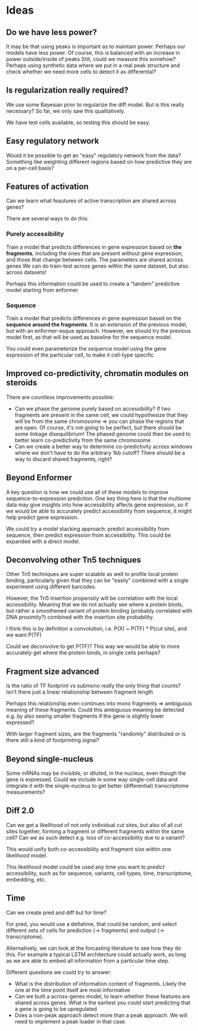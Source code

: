 # Ideas

## Do we have less power?

It may be that using peaks is important as to maintain power. Perhaps our models have less power.
Of course, this is balanced with an increase in power outside/inside of peaks
Still, could we measure this somehow? Perhaps using synthetic data where we put in a real peak structure and check whether we need more cells to detect it as differential?

## Is regularization really required?

We use some Bayesian prior to regularize the diff model. But is this really necessary? So far, we only saw this qualitatively.

We have test cells available, so testing this should be easy.

## Easy regulatory network

Would it be possible to get an "easy" regulatory network from the data? Something like weighting different regions based on how predictive they are on a per-cell basis?

## Features of activation

Can we learn what feautures of active transcription are shared across genes?

There are several ways to do this:

### Purely accessibility

Train a model that predicts differences in gene expression based on **the fragments**, including the ones that are present without gene expression, and those that change between cells. The parameters are shared across genes
We can do train-test across genes within the same dataset, but also across datasets!

Perhaps this information could be used to create a "tandem" predictive model starting from enformer

### Sequence

Train a model that predicts differences in gene expression based on the **sequence around the fragments**.
It is an extension of the previous model, but with an enformer-esque approach. However, we should try the previous model first, as that will be used as baseline for the sequence model.

You could even parameterize the sequence model using the gene expression of the particular cell, to make it cell-type specific

## Improved co-predictivity, chromatin modules on steroids

There are countless improvements possible:

- Can we phase the genome purely based on accessibility? If two fragments are present in the same cell, we could hypothesize that they will be from the same chromosome => you can phase the regions that are open. Of course, it's not going to be perfect, but there should be some linkage disequilibrium! The phased genome could then be used to better learn co-predictivity from the same chromosome
- Can we create a better way to determine co-predictivity across windows where we don't have to do the arbitrary 1kb cutoff? There should be a way to discard shared fragments, right?

## Beyond Enformer

A key question is how we could use all of these models to improve sequence-to-expression prediction. One key thing here is that the multiome data may give insights into how accessibility affects gene expression, so if we would be able to accurately predict accessibility from sequence, it might help predict gene expression.

We could try a model stacking approach: predict accessibility from sequence, then predict expression from accessibility. This could be expanded with a direct model.

## Deconvolving other Tn5 techniques

Other Tn5 techniques are super scalable as well to profile local protein binding, particularly given that they can be "easily" combined with a single experiment using different barcodes.

However, the Tn5 insertion propensity will be correlation with the local accessibility. Meaning that we do not actually see where a protein binds, but rather a smoothened variant of protein binding (probably correlated with DNA proximity?) combined with the insertion site probability.

I think this is by definition a convolution, i.e. P(X) = P(TF) * P(cut site), and we want P(TF)

Could we deconvolve to get P(TF)? This way we would be able to more accurately get where the protein binds, in single cells perhaps?

## Fragment size advanced

Is the ratio of TF footprint vs submono really the only thing that counts? Isn't there just a linear relationship between fragment length

Perhaps this relationship even continues into mono fragments => ambiguous meaning of these fragments. Could this ambiguous meaning be detected e.g. by also seeing smaller fragments if the gene is slightly lower expressed?

With larger fragment sizes, are the fragments "randomly" distributed or is there still a kind of footprinting signal?

## Beyond single-nucleus

Some mRNAs may be invisible, or diluted, in the nucleus, even though the gene is expressed. Could we include in some way single-cell data and integrate it with the single-nucleus to get better (differential) transcriptome measurements?

## Diff 2.0

Can we get a likelihood of not only individual cut sites, but also of all cut sites together, forming a fragment or different fragments within the same cell? Can we as such detect e.g. loss of co-accessibility due to a variant?

This would unify both co-accessibility and fragment size within one likelihood model.

This likelihood model could be used any time you want to *predict* accessibility, such as for sequence, variants, cell types, time, transcriptome, embedding, etc.

## Time

Can we create pred and diff but for time?

For pred, you would use a deltatime, that could be random, and select different sets of cells for prediction (-> fragments) and output (-> transcriptome).

Alternatively, we can look at the forcasting literature to see how they do this. For example a typical LSTM architecture could actually work, as long as we are able to embed all information from a particular time step.

Different questions we could try to answer:

- What is the distribution of information content of fragments. Likely the one at the time point itself are most informative
- Can we built a across-genes model, to learn whether these features are shared across genes. What is the earliest you could start predicting that a gene is going to be upregulated
- Does a non-peak approach detect more than a peak approach. We will need to implement a peak loader in that case.

